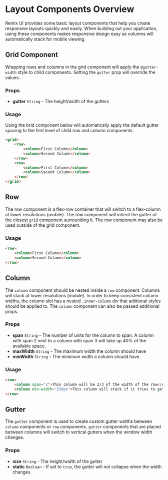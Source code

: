 # Layout Components Overview

Remix UI provides some basic layout components that help you create responsive layouts quickly and easily. When building out your application, using these components makes responsive design easy as columns will automatically stack for mobile viewing.

## Grid Component
Wrapping rows and columns in the grid component will apply the `@gutter-width` style to child components. Setting the `gutter` prop will override the values.

### Props
* **gutter** `String` - The height/width of the gutters

### Usage
Using the brid component below will automatically apply the default gutter spacing to the first level of child row and column components.
```html
<grid>
    <row>
        <column>First Column</column>
        <column>Second Column</column>
    </row>
    <row>
        <column>First Column</column>
        <column>Second Column</column>
    </row>
</grid>
```

## Row
The row component is a flex-row container that will switch to a flex-column at lower resolutions (mobile). The row component will inherit the gutter of the closest `grid` component surrounding it. The row component may also be used outside of the grid component.

### Usage
```html
<row>
    <column>First Column</column>
    <column>Second Column</column>
</row>
```

## Column
The `column` component should be nested inside a `row` component. Columns will stack at lower resolutions (mobile). In order to keep consistent column widths, the column slot has a nested `.inner-column` div that adiitional styles should be applied to. The `column` component can also be passed additional props.

### Props
* **span** `String` - The number of units for the column to span. A column with span 2 next to a column with span 3 will take up 40% of the available space.
* **maxWidth** `String` - The maximum width the column should have
* **minWidth** `String` - The minimum width a column should have

### Usage
```html
<row>
    <column span="2">This column will be 2/3 of the width of the row</column>
    <column min-width="320px">This column will stack if it tries to get smaller than 320px</column>
</row>
```

## Gutter
The `gutter` component is used to create custom gutter widths between `column` components or `row` components. `gutter` components that are placed between columns will switch to vertical gutters when the window width changes.

### Props
* **size** `String` - The height/width of the gutter
* **static** `Boolean` - If set to `true`, the gutter will not collapse when the width changes
